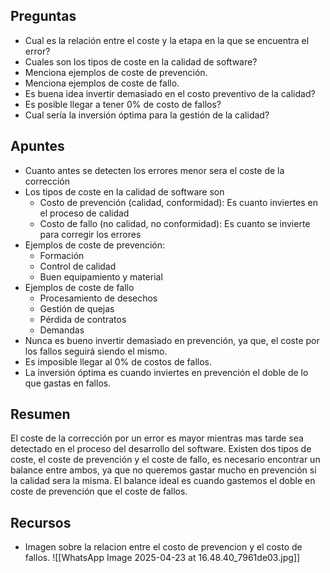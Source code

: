 ## Preguntas

- Cual es la relación entre el coste y la etapa en la que se encuentra el error?
- Cuales son los tipos de coste en la calidad de software?
- Menciona ejemplos de coste de prevención.
- Menciona ejemplos de coste de fallo.
- Es buena idea invertir demasiado en el costo preventivo de la calidad?
- Es posible llegar a tener 0% de costo de fallos?
- Cual sería la inversión óptima para la gestión de la calidad?

## Apuntes

- Cuanto antes se detecten los errores menor sera el coste de la corrección
- Los tipos de coste en la calidad de software son
	- Costo de prevención (calidad, conformidad): Es cuanto inviertes en el proceso de calidad
	- Costo de fallo (no calidad, no conformidad): Es cuanto se invierte para corregir los errores
- Ejemplos de coste de prevención:
	- Formación
	- Control de calidad 
	- Buen equipamiento y material
- Ejemplos de coste de fallo
	- Procesamiento de desechos
	- Gestión de quejas
	- Pérdida de contratos
	- Demandas
- Nunca es bueno invertir demasiado en prevención, ya que, el coste por los fallos seguirá siendo el mismo.
- Es imposible llegar al 0% de costos de fallos.
- La inversión óptima es cuando inviertes en prevención el doble de lo que gastas en fallos.
  
## Resumen

El coste de la corrección por un error es mayor mientras mas tarde sea detectado en el proceso del desarrollo del software. Existen dos tipos de coste, el coste de prevención y el coste de fallo, es necesario encontrar un balance entre ambos, ya que no queremos gastar mucho en prevención si la calidad sera la misma. El balance ideal es cuando gastemos el doble en coste de prevención que el coste de fallos.

## Recursos

- Imagen sobre la relacion entre el costo de prevencion y el costo de fallos.
	![[WhatsApp Image 2025-04-23 at 16.48.40_7961de03.jpg]]
